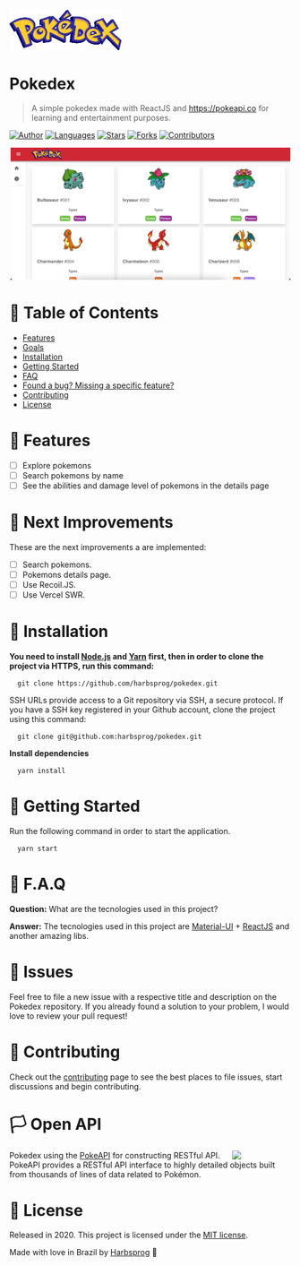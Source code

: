 <p align="left">
   <img src=".github/images/logo.webp" width="200"/>
</p>

# Pokedex

> A simple pokedex made with ReactJS and https://pokeapi.co for learning and entertainment purposes.

[![Author](https://img.shields.io/badge/author-Harbsprog-DB3D44?style=flat-square)](https://github.com/harbsprog)
[![Languages](https://img.shields.io/github/languages/count/Harbsprog/pokedex?color=%DB3D44&style=flat-square)](#)
[![Stars](https://img.shields.io/github/stars/Harbsprog/pokedex?color=DB3D44&style=flat-square)](https://github.com/Harbsprog/pokedex/stargazers)
[![Forks](https://img.shields.io/github/forks/Harbsprog/pokedex?color=%DB3D44&style=flat-square)](https://github.com/Harbsprog/pokedex/network/members)
[![Contributors](https://img.shields.io/github/contributors/Harbsprog/pokedex?color=DB3D44&style=flat-square)](https://github.com/Harbsprog/pokedex/graphs/contributors)

<p align="center">
   <img src=".github/images/pokedex-1.png" width="500"/>
</p>

# :pushpin: Table of Contents

- [Features](#rocket-features)
- [Goals](#dart-goals)
- [Installation](#construction_worker-installation)
- [Getting Started](#runner-getting-started)
- [FAQ](#postbox-faq)
- [Found a bug? Missing a specific feature?](#bug-issues)
- [Contributing](#tada-contributing)
- [License](#closed_book-license)

# :rocket: Features

- [ ] Explore pokemons
- [ ] Search pokemons by name
- [ ] See the abilities and damage level of pokemons in the details page

# :dart: Next Improvements

These are the next improvements a are implemented:

- [ ] Search pokemons.
- [ ] Pokemons details page.
- [ ] Use Recoil.JS.
- [ ] Use Vercel SWR.

# :construction_worker: Installation

**You need to install [Node.js](https://pt-br.reactjs.org/) and [Yarn](https://yarnpkg.com/) first, then in order to clone the project via HTTPS, run this command:**

```
  git clone https://github.com/harbsprog/pokedex.git
```

SSH URLs provide access to a Git repository via SSH, a secure protocol. If you have a SSH key registered in your Github account, clone the project using this command:

```
  git clone git@github.com:harbsprog/pokedex.git
```

**Install dependencies**

```
  yarn install
```

# :runner: Getting Started

Run the following command in order to start the application.

```
  yarn start
```

# :postbox: F.A.Q

**Question:** What are the tecnologies used in this project?

**Answer:** The tecnologies used in this project are [Material-UI](https://material-ui.com/components/drawers/) + [ReactJS](https://reactjs.org/) and another amazing libs.

# :bug: Issues

Feel free to file a new issue with a respective title and description on the Pokedex repository. If you already found a solution to your problem, I would love to review your pull request!

# :tada: Contributing

Check out the [contributing](https://github.com/harbsprog/pokedex/blob/master/CONTRIBUTING.md) page to see the best places to file issues, start discussions and begin contributing.

# :white_flag: Open API

<img src="https://user-images.githubusercontent.com/24237865/83422649-d1b1d980-a464-11ea-8c91-a24fdf89cd6b.png" align="right" width="21%"/>

Pokedex using the [PokeAPI](https://pokeapi.co/) for constructing RESTful API.<br>
PokeAPI provides a RESTful API interface to highly detailed objects built from thousands of lines of data related to Pokémon.

# :closed_book: License

Released in 2020.
This project is licensed under the [MIT license](https://github.com/harbsprog/pokedex/master/LICENSE).

Made with love in Brazil by [Harbsprog](https://github.com/harbsprog) 🚀
